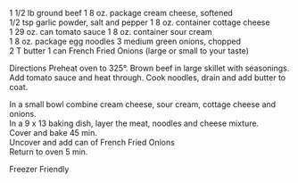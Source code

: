 ---
---

1 1/2 lb ground beef 1 8 oz. package cream cheese, softened   
1/2 tsp garlic powder, salt and pepper 1 8 oz. container cottage cheese  
1 29 oz. can tomato sauce 1 8 oz. container sour cream  
1 8 oz. package egg noodles 3 medium green onions, chopped   
2 T butter 1 can French Fried Onions (large or small to your taste)  

Directions 
Preheat oven to 325°. Brown beef in large skillet with seasonings. Add tomato sauce and heat through. Cook noodles, drain and add butter to coat.  


In a small bowl combine cream cheese, sour cream, cottage cheese and onions.  
In a 9 x 13 baking dish, layer the meat, noodles and cheese mixture.  
Cover and bake 45 min.  
Uncover and add can of French Fried Onions  
Return to oven 5 min.  


Freezer Friendly 

